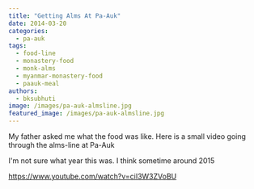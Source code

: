 ```yaml
---
title: "Getting Alms At Pa-Auk"
date: 2014-03-20
categories: 
  - pa-auk
tags: 
  - food-line
  - monastery-food
  - monk-alms
  - myanmar-monastery-food
  - paauk-meal
authors: 
  - bksubhuti
image: /images/pa-auk-almsline.jpg
featured_image: /images/pa-auk-almsline.jpg
---
```


My father asked me what the food was like. Here is a small video going through the alms-line at Pa-Auk

I'm not sure what year this was. I think sometime around 2015

https://www.youtube.com/watch?v=ciI3W3ZVoBU